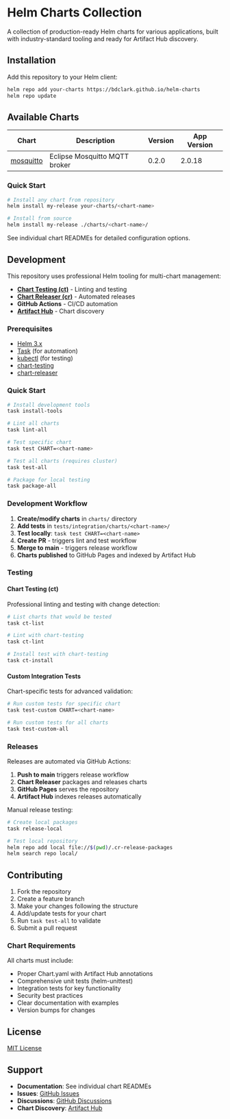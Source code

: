 # Helm Charts Collection

A collection of production-ready Helm charts for various applications, built with industry-standard tooling and ready for Artifact Hub discovery.

## Installation

Add this repository to your Helm client:

```bash
helm repo add your-charts https://bdclark.github.io/helm-charts
helm repo update
```

## Available Charts

| Chart | Description | Version | App Version |
|-------|-------------|---------|-------------|
| [mosquitto](charts/mosquitto/) | Eclipse Mosquitto MQTT broker | 0.2.0 | 2.0.18 |

### Quick Start

```bash
# Install any chart from repository
helm install my-release your-charts/<chart-name>

# Install from source
helm install my-release ./charts/<chart-name>/
```

See individual chart READMEs for detailed configuration options.

## Development

This repository uses professional Helm tooling for multi-chart management:

- **[Chart Testing (ct)](https://github.com/helm/chart-testing)** - Linting and testing
- **[Chart Releaser (cr)](https://github.com/helm/chart-releaser)** - Automated releases
- **GitHub Actions** - CI/CD automation
- **[Artifact Hub](https://artifacthub.io/)** - Chart discovery

### Prerequisites

- [Helm 3.x](https://helm.sh/docs/intro/install/)
- [Task](https://taskfile.dev/installation/) (for automation)
- [kubectl](https://kubernetes.io/docs/tasks/tools/) (for testing)
- [chart-testing](https://github.com/helm/chart-testing#installation)
- [chart-releaser](https://github.com/helm/chart-releaser#installation)

### Quick Start

```bash
# Install development tools
task install-tools

# Lint all charts
task lint-all

# Test specific chart
task test CHART=<chart-name>

# Test all charts (requires cluster)
task test-all

# Package for local testing
task package-all
```

### Development Workflow

1. **Create/modify charts** in `charts/` directory
2. **Add tests** in `tests/integration/charts/<chart-name>/`
3. **Test locally**: `task test CHART=<chart-name>`
4. **Create PR** - triggers lint and test workflow
5. **Merge to main** - triggers release workflow
6. **Charts published** to GitHub Pages and indexed by Artifact Hub

### Testing

#### Chart Testing (ct)

Professional linting and testing with change detection:

```bash
# List charts that would be tested
task ct-list

# Lint with chart-testing
task ct-lint

# Install test with chart-testing
task ct-install
```

#### Custom Integration Tests

Chart-specific tests for advanced validation:

```bash
# Run custom tests for specific chart
task test-custom CHART=<chart-name>

# Run custom tests for all charts
task test-custom-all
```

### Releases

Releases are automated via GitHub Actions:

1. **Push to main** triggers release workflow
2. **Chart Releaser** packages and releases charts
3. **GitHub Pages** serves the repository
4. **Artifact Hub** indexes releases automatically

Manual release testing:

```bash
# Create local packages
task release-local

# Test local repository
helm repo add local file://$(pwd)/.cr-release-packages
helm search repo local/
```

## Contributing

1. Fork the repository
2. Create a feature branch
3. Make your changes following the structure
4. Add/update tests for your chart
5. Run `task test-all` to validate
6. Submit a pull request

### Chart Requirements

All charts must include:

- Proper Chart.yaml with Artifact Hub annotations
- Comprehensive unit tests (helm-unittest)
- Integration tests for key functionality
- Security best practices
- Clear documentation with examples
- Version bumps for changes

## License

[MIT License](LICENSE)

## Support

- **Documentation**: See individual chart READMEs
- **Issues**: [GitHub Issues](https://github.com/bdclark/helm-charts/issues)
- **Discussions**: [GitHub Discussions](https://github.com/bdclark/helm-charts/discussions)
- **Chart Discovery**: [Artifact Hub](https://artifacthub.io/packages/search?repo=your-helm-charts)
